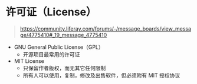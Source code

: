 # 许可证（License）
> https://community.liferay.com/forums/-/message_boards/view_message/4775410#_19_message_4775410

- GNU General Public License（GPL）
  * 开源项目最常用的许可证
- MIT License  
  * 只保留作者版权，而无其它任何限制
  * 所有人可以使用，复制，修改及出售软件，但必须附有 MIT 授权协议
